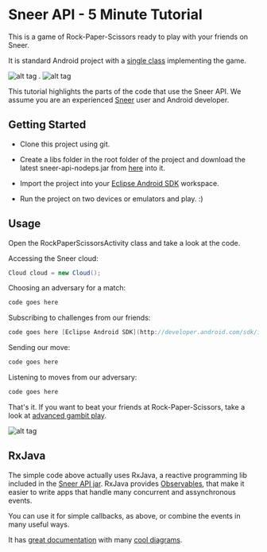 Sneer API - 5 Minute Tutorial
====

This is a game of Rock-Paper-Scissors ready to play with your friends on Sneer.

It is standard Android project with a [single class](https://github.com/felipebueno/rockpaperscissors/blob/master/src/sneerteam/tutorial/rockpaperscissors/RockPaperScissorsActivity.java) implementing the game.

![alt tag](http://i.imgur.com/nBrPhhz.png) . ![alt tag](http://i.imgur.com/4ESnGSw.png)

This tutorial highlights the parts of the code that use the Sneer API. We assume you are an experienced [Sneer](http://sneer.me) user and Android developer.


Getting Started
----

  - Clone this project using git.

  - Create a libs folder in the root folder of the project and download the latest sneer-api-nodeps.jar from [here](#) into it.

  - Import the project into your [Eclipse Android SDK](http://developer.android.com/sdk/index.html) workspace.

  - Run the project on two devices or emulators and play. :)


Usage
----

Open the RockPaperScissorsActivity class and take a look at the code.

Accessing the Sneer cloud:
```JAVA
Cloud cloud = new Cloud();
```

Choosing an adversary for a match:
```JAVA
code goes here
```

Subscribing to challenges from our friends:
```JAVA
code goes here [Eclipse Android SDK](http://developer.android.com/sdk/index.html)
```

Sending our move:
```JAVA
code goes here
```

Listening to moves from our adversary:
```JAVA
code goes here
```

That's it. If you want to beat your friends at Rock-Paper-Scissors, take a look at [advanced gambit play](http://www.worldrps.com/gambit-play).

![alt tag](http://i.imgur.com/x7FQgFu.png)

RxJava
----

The simple code above actually uses RxJava, a reactive programming lib included in the [Sneer API jar](#). RxJava provides [Observables](https://github.com/Netflix/RxJava/wiki/Observable), that make it easier to write apps that handle many concurrent and assynchronous events.

You can use it for simple callbacks, as above, or combine the events in many useful ways.

It has [great documentation](https://github.com/Netflix/RxJava/wiki/Observable) with many [cool diagrams](https://github.com/Netflix/RxJava/wiki/Combining-Observables#merge).
